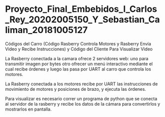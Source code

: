 # Proyecto_Final_Embebidos_I_Carlos_Rey_20202005150_Y_Sebastian_Caliman_20181005127
Códigos del Carro (Código Rasberry Controla Motores y Rasberry Envía Video y Recibe Instrucciones) y Código del Cliente Para Visualizar Video

La Rasberry conectada a la camara ofrece 2 servidores web:
  uno para transmitir imagen por bytes
  otro ofrecer un menú interactivo mediante el cual recibe órdenes  y luego las pasa por UART al carro que controla los motores.

La Rasberry conectada a los motores recibe por UART las instrucciones de movimiento de motores y posiciones de brazo, y ejecuta las órdenes.

Para visualizar es necesario correr un programa de python que se conecta al servidor de la rasberry y recibe los datos de la cámara para convertirlos y mostrarlos en pantalla.
